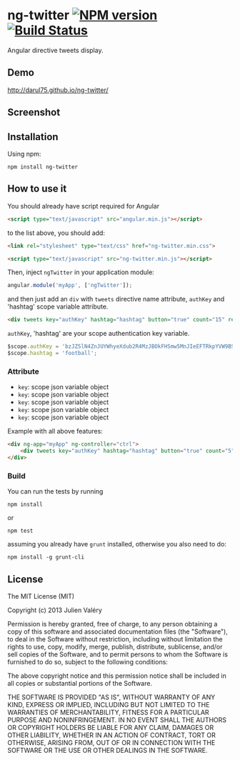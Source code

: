 ng-twitter [![NPM version](https://badge.fury.io/js/ng-twitter.png)](http://badge.fury.io/js/ng-twitter) [![Build Status](https://travis-ci.org/darul75/ng-twitter.png?branch=master)](https://travis-ci.org/darul75/ng-twitter)
=====================

Angular directive tweets display.

Demo
------------
http://darul75.github.io/ng-twitter/


Screenshot
------------

Installation
------------

Using npm:

```
npm install ng-twitter
```

How to use it
-------------

You should already have script required for Angular

```html
<script type="text/javascript" src="angular.min.js"></script>
```

to the list above, you should add:

```html
<link rel="stylesheet" type="text/css" href="ng-twitter.min.css">
```

```html
<script type="text/javascript" src="ng-twitter.min.js"></script>
```

Then, inject `ngTwitter` in your application module:

```javascript
angular.module('myApp', ['ngTwitter']);
```

and then just add an `div` with `tweets` directive name attribute, `authKey` and 'hashtag' scope variable attribute.

```html
<div tweets key="authKey" hashtag="hashtag" button="true" count="15" refresh="60"/>
```

`authKey`, 'hashtag' are your scope authentication key variable.

```javascript
$scope.authKey = 'bzJZSlN4ZnJUYWhyeXdub2R4MzJBOkFHSmw5MnJIeEFTRkpYVW9BSm8zMEpTQzU2Wm0zNFZxZmFVZFh1TUZWamc=';
$scope.hashtag = 'football';
```

### Attribute

* `key`: scope json variable object
* `key`: scope json variable object
* `key`: scope json variable object
* `key`: scope json variable object
* `key`: scope json variable object

Example with all above features:

```html
<div ng-app="myApp" ng-controller="ctrl">
	<div tweets key="authKey" hashtag="hashtag" button="true" count="5" refresh="10"/>		
</div>
```

### Build

You can run the tests by running

```
npm install
```
or
```
npm test
```

assuming you already have `grunt` installed, otherwise you also need to do:

```
npm install -g grunt-cli
```

## License

The MIT License (MIT)

Copyright (c) 2013 Julien Valéry

Permission is hereby granted, free of charge, to any person obtaining a copy
of this software and associated documentation files (the "Software"), to deal
in the Software without restriction, including without limitation the rights
to use, copy, modify, merge, publish, distribute, sublicense, and/or sell
copies of the Software, and to permit persons to whom the Software is
furnished to do so, subject to the following conditions:

The above copyright notice and this permission notice shall be included in
all copies or substantial portions of the Software.

THE SOFTWARE IS PROVIDED "AS IS", WITHOUT WARRANTY OF ANY KIND, EXPRESS OR
IMPLIED, INCLUDING BUT NOT LIMITED TO THE WARRANTIES OF MERCHANTABILITY,
FITNESS FOR A PARTICULAR PURPOSE AND NONINFRINGEMENT. IN NO EVENT SHALL THE
AUTHORS OR COPYRIGHT HOLDERS BE LIABLE FOR ANY CLAIM, DAMAGES OR OTHER
LIABILITY, WHETHER IN AN ACTION OF CONTRACT, TORT OR OTHERWISE, ARISING FROM,
OUT OF OR IN CONNECTION WITH THE SOFTWARE OR THE USE OR OTHER DEALINGS IN
THE SOFTWARE.





